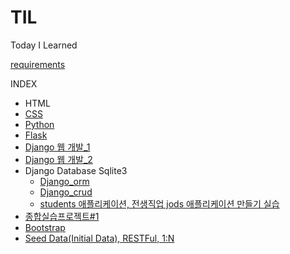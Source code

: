 # TIL
Today I Learned 

[requirements](./05_django/01_django_intro_2/requirements.txt)

INDEX

- HTML
- [CSS](./02_CSS/191022_CSS.md)
- [Python]()
- [Flask](./04_Flask/191023_Flask.md)
- [Django 웹 개발_1](./05_django/191028_Django.md)
- [Django 웹 개발_2](./05_django/191029_Django.md)
- Django Database Sqlite3
  - [Django_orm](./05_django/191030_Django_orm.md)
  - [Django_crud](./05_django/191030_Django_crud.md)
  - [students 애플리케이션, 전생직업 jods 애플리케이션 만들기 실습](./05_django/191031_Django_실습.md)
- [종합실습프로젝트#1](./05_django/191101_Django_connected_PRJ1.md)
- [Bootstrap](./02_CSS/191104_Django_Bootstrap.md)
- [Seed Data(Initial Data), RESTFul, 1:N ](https://github.com/YeongSeonKim/TIL/blob/master/05_django/191104_Django_Seed%20Data_RESTFul_1%EB%8C%80N.md)

